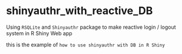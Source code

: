 # shinyauthr_with_reactive_DB
Using `RSQLite` and `Shinyauthr` package to make reactive login / logout system in R Shiny Web app     

this is the example of `how to use shinyauthr with DB in R Shiny`

